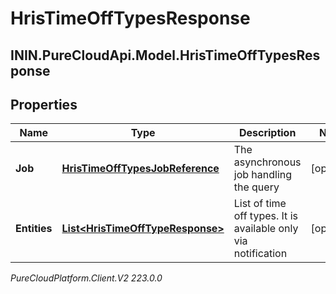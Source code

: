 # HrisTimeOffTypesResponse

## ININ.PureCloudApi.Model.HrisTimeOffTypesResponse

## Properties

|Name | Type | Description | Notes|
|------------ | ------------- | ------------- | -------------|
| **Job** | [**HrisTimeOffTypesJobReference**](HrisTimeOffTypesJobReference) | The asynchronous job handling the query | [optional] |
| **Entities** | [**List&lt;HrisTimeOffTypeResponse&gt;**](HrisTimeOffTypeResponse) | List of time off types. It is available only via notification | [optional] |



_PureCloudPlatform.Client.V2 223.0.0_

